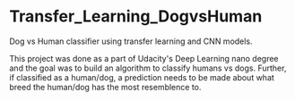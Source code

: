 # Transfer_Learning_DogvsHuman
Dog vs Human classifier using transfer learning and CNN models. 

This project was done as a part of Udacity's Deep Learning nano degree and the goal was to build an algorithm to classify humans vs dogs. Further, if classified as a human/dog, a prediction needs to be made about what breed the human/dog has the most resemblence to. 
